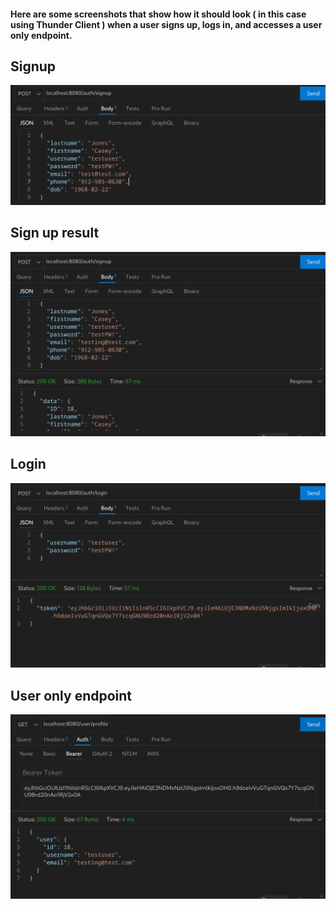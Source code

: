#### Here are some screenshots that show how it should look ( in this case using Thunder Client ) when a user signs up, logs in, and accesses a user only endpoint.

## Signup
![Alt Text](../img/signup.png)

## Sign up result
![Alt Text](../img/signup-result.png)

## Login
![Alt Text](../img/login.png)

## User only endpoint
![Alt Text](../img/profile.png)
